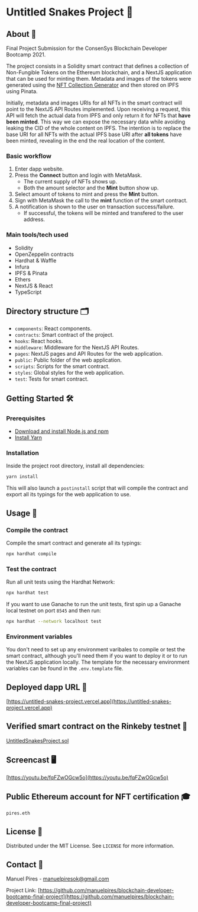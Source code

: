 # Untitled Snakes Project 🐍

## About 📖

Final Project Submission for the ConsenSys Blockchain Developer Bootcamp 2021.

The project consists in a Solidity smart contract that defines a collection of Non-Fungible Tokens on the Ethereum blockchain, and a NextJS application that can be used for minting them. Metadata and images of the tokens were generated using the [NFT Collection Generator](https://github.com/manuelpires/nft-collection-generator) and then stored on IPFS using Pinata.

Initially, metadata and images URIs for all NFTs in the smart contract will point to the NextJS API Routes implemented. Upon receiving a request, this API will fetch the actual data from IPFS and only return it for NFTs that **have been minted**. This way we can expose the necessary data while avoiding leaking the CID of the whole content on IPFS. The intention is to replace the base URI for all NFTs with the actual IPFS base URI after **all tokens** have been minted, revealing in the end the real location of the content.

### Basic workflow

1. Enter dapp website.
2. Press the __Connect__ button and login with MetaMask.
   - The current supply of NFTs shows up.
   - Both the amount selector and the __Mint__ button show up.
3. Select amount of tokens to mint and press the __Mint__ button.
4. Sign with MetaMask the call to the __mint__ function of the smart contract.
5. A notification is shown to the user on transaction success/failure.
   - If successful, the tokens will be minted and transfered to the user address.

### Main tools/tech used

- Solidity
- OpenZeppelin contracts
- Hardhat & Waffle
- Infura
- IPFS & Pinata
- Ethers
- NextJS & React
- TypeScript

## Directory structure 🗂

- `components`: React components.
- `contracts`: Smart contract of the project.
- `hooks`: React hooks.
- `middleware`: Middleware for the NextJS API Routes.
- `pages`: NextJS pages and API Routes for the web application.
- `public`: Public folder of the web application.
- `scripts`: Scripts for the smart contract.
- `styles`: Global styles for the web application.
- `test`: Tests for smart contract.

## Getting Started 🛠

### Prerequisites

- [Download and install Node.js and npm](https://docs.npmjs.com/downloading-and-installing-node-js-and-npm)
- [Install Yarn](https://classic.yarnpkg.com/lang/en/docs/install)

### Installation

Inside the project root directory, install all dependencies:

```sh
yarn install
```

This will also launch a `postinstall` script that will compile the contract and export all its typings for the web application to use.

## Usage 👾

### Compile the contract

Compile the smart contract and generate all its typings:

```sh
npx hardhat compile
```

### Test the contract

Run all unit tests using the Hardhat Network:

```sh
npx hardhat test
```

If you want to use Ganache to run the unit tests, first spin up a Ganache local testnet on port `8545` and then run:

```sh
npx hardhat --network localhost test
```

### Environment variables

You don't need to set up any environment varibales to compile or test the smart contract, although you'll need them if you want to deploy it or to run the NextJS application locally. The template for the necessary environment variables can be found in the `.env.template` file.

## Deployed dapp URL 🚀

[https://untitled-snakes-project.vercel.app](https://untitled-snakes-project.vercel.app)

## Verified smart contract on the Rinkeby testnet 🧪

[UntitledSnakesProject.sol](https://rinkeby.etherscan.io/address/0xF82953F87CC4b1AddF3dAd906404c78A55c93b29#code)

## Screencast 🖥

[https://youtu.be/fqFZwOGcw5o](https://youtu.be/fqFZwOGcw5o)

## Public Ethereum account for NFT certification 🎓

`pires.eth`

## License 📜

Distributed under the MIT License. See `LICENSE` for more information.

## Contact 👋

Manuel Pires - manuelpiresok@gmail.com

Project Link: [https://github.com/manuelpires/blockchain-developer-bootcamp-final-project](https://github.com/manuelpires/blockchain-developer-bootcamp-final-project)
